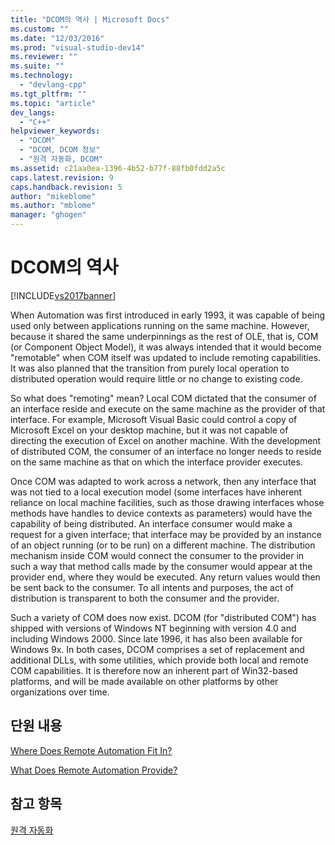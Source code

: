 ```yaml
---
title: "DCOM의 역사 | Microsoft Docs"
ms.custom: ""
ms.date: "12/03/2016"
ms.prod: "visual-studio-dev14"
ms.reviewer: ""
ms.suite: ""
ms.technology: 
  - "devlang-cpp"
ms.tgt_pltfrm: ""
ms.topic: "article"
dev_langs: 
  - "C++"
helpviewer_keywords: 
  - "DCOM"
  - "DCOM, DCOM 정보"
  - "원격 자동화, DCOM"
ms.assetid: c21aa0ea-1396-4b52-b77f-88fb0fdd2a5c
caps.latest.revision: 9
caps.handback.revision: 5
author: "mikeblome"
ms.author: "mblome"
manager: "ghogen"
---
```

# DCOM의 역사
[!INCLUDE[vs2017banner](../assembler/inline/includes/vs2017banner.md)]

When Automation was first introduced in early 1993, it was capable of being used only between applications running on the same machine.  However, because it shared the same underpinnings as the rest of OLE, that is, COM \(or Component Object Model\), it was always intended that it would become "remotable" when COM itself was updated to include remoting capabilities.  It was also planned that the transition from purely local operation to distributed operation would require little or no change to existing code.  
  
 So what does "remoting" mean?  Local COM dictated that the consumer of an interface reside and execute on the same machine as the provider of that interface.  For example, Microsoft Visual Basic could control a copy of Microsoft Excel on your desktop machine, but it was not capable of directing the execution of Excel on another machine.  With the development of distributed COM, the consumer of an interface no longer needs to reside on the same machine as that on which the interface provider executes.  
  
 Once COM was adapted to work across a network, then any interface that was not tied to a local execution model \(some interfaces have inherent reliance on local machine facilities, such as those drawing interfaces whose methods have handles to device contexts as parameters\) would have the capability of being distributed.  An interface consumer would make a request for a given interface; that interface may be provided by an instance of an object running \(or to be run\) on a different machine.  The distribution mechanism inside COM would connect the consumer to the provider in such a way that method calls made by the consumer would appear at the provider end, where they would be executed.  Any return values would then be sent back to the consumer.  To all intents and purposes, the act of distribution is transparent to both the consumer and the provider.  
  
 Such a variety of COM does now exist.  DCOM \(for "distributed COM"\) has shipped with versions of Windows NT beginning with version 4.0 and including Windows 2000.  Since late 1996, it has also been available for Windows 9x.  In both cases, DCOM comprises a set of replacement and additional DLLs, with some utilities, which provide both local and remote COM capabilities.  It is therefore now an inherent part of Win32\-based platforms, and will be made available on other platforms by other organizations over time.  
  
## 단원 내용  
 [Where Does Remote Automation Fit In?](../mfc/where-does-remote-automation-fit-in-q.md)  
  
 [What Does Remote Automation Provide?](../mfc/what-does-remote-automation-provide-q.md)  
  
## 참고 항목  
 [원격 자동화](../mfc/remote-automation.md)